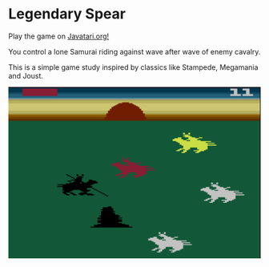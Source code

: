 # Legendary Spear

Play the game on [Javatari.org!](https://javatari.org/?ROM=https://github.com/DChristianson/atari-vcs-samples/blob/main/rom/LegendarySpear.rom?raw=true)

You control a lone Samurai riding against wave after wave of enemy cavalry.

This is a simple game study inspired by classics like Stampede, Megamania and Joust. 

<img src="./screenshots/ls.png" data-canonical-src="./screenshots/ls.png" width="512" />

